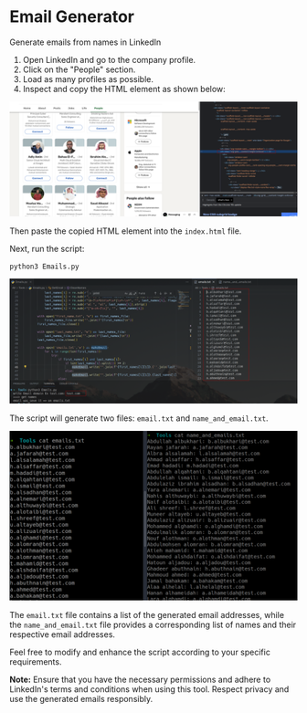 <!DOCTYPE html>
<html>

<body>
  <h1>Email Generator</h1>

  <p>Generate emails from names in LinkedIn</p>

  <ol>
    <li>Open LinkedIn and go to the company profile.</li>
    <li>Click on the "People" section.</li>
    <li>Load as many profiles as possible.</li>
    <li>Inspect and copy the HTML element as shown below:</li>
  </ol>
  <img src="img/inspect.png" width="950px">

  <p>Then paste the copied HTML element into the <code>index.html</code> file.</p>

  <p>Next, run the script:</p>

  <pre><code>python3 Emails.py</code></pre>
  <img src="img/run_script.png" width="950px">

  <p>The script will generate two files: <code>email.txt</code> and <code>name_and_email.txt</code>.</p>
  <img src="img/results.png" width="950px">

  <p>The <code>email.txt</code> file contains a list of the generated email addresses, while the <code>name_and_email.txt</code> file provides a corresponding list of names and their respective email addresses.</p>

  <p>Feel free to modify and enhance the script according to your specific requirements.</p>

  <p><strong>Note:</strong> Ensure that you have the necessary permissions and adhere to LinkedIn's terms and conditions when using this tool. Respect privacy and use the generated emails responsibly.</p>
</body>

</html>
